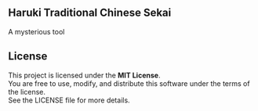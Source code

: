 Haruki Traditional Chinese Sekai
---
A mysterious tool

License
---
This project is licensed under the **MIT License**.  
You are free to use, modify, and distribute this software under the terms of the license.  
See the LICENSE file for more details.